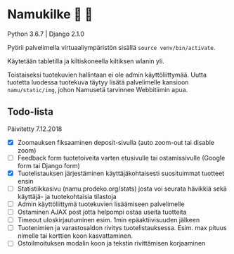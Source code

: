 # Namukilke :candy: :apple:

Python 3.6.7 | Django 2.1.0

Pyörii palvelimella virtuaaliympäristön sisällä `source venv/bin/activate`.

Käytetään tabletilla ja kiltiskoneella kiltiksen wlanin yli.

Toistaiseksi tuotekuvien hallintaan ei ole admin käyttöliittymää. Uutta tuotetta luodessa tuotekuva täytyy lisätä palvelimelle kansioon `namu/static/img`, johon Namusetä tarvinnee Webbitiimin apua.

## Todo-lista
Päivitetty 7.12.2018
- [X] Zoomauksen fiksaaminen deposit-sivulla (auto zoom-out tai disable zoom)
- [ ] Feedback form tuotetoiveita varten etusivulle tai ostamissivulle (Google form tai Django form)
- [X] Tuotelistauksen järjestäminen käyttäjäkohtaisesti suosituimmat tuotteet ensin
- [ ] Statistiikkasivu (namu.prodeko.org/stats) josta voi seurata hävikkiä sekä käyttäjä- ja tuotekohtaisia tilastoja
- [ ] Admin käyttöliittymä tuotekuvien lisäämiseen palvelimelle
- [ ] Ostaminen AJAX post jotta helpompi ostaa useita tuotteita
- [ ] Timeout uloskirjautuminen esim. 1min epäaktiivisuuden jälkeen
- [ ] Tuotenimien ja varastosaldon rivitys tuotelistauksessa. Esim. max pituus nimelle tai korttien koon kasvattaminen.
- [ ] Ostoilmoituksen modalin koon ja tekstin rivittämisen korjaaminen
